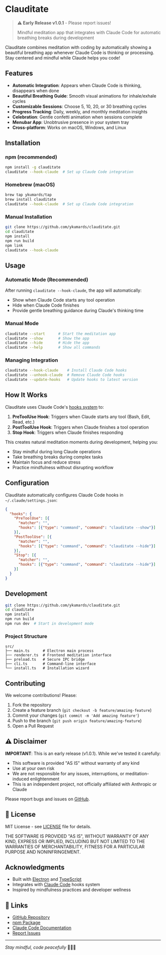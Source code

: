 # Clauditate

> **⚠️ Early Release v1.0.1** - Please report issues!
> 
> Mindful meditation app that integrates with Claude Code for automatic breathing breaks during development

Clauditate combines meditation with coding by automatically showing a beautiful breathing app whenever Claude Code is thinking or processing. Stay centered and mindful while Claude helps you code!

## Features

- **Automatic Integration**: Appears when Claude Code is thinking, disappears when done
- **Beautiful Breathing Guide**: Smooth visual animations for inhale/exhale cycles
- **Customizable Sessions**: Choose 5, 10, 20, or 30 breathing cycles
- **Progress Tracking**: Daily, weekly, and monthly meditation insights
- **Celebration**: Gentle confetti animation when sessions complete
- **Menubar App**: Unobtrusive presence in your system tray
- **Cross-platform**: Works on macOS, Windows, and Linux

## Installation

### npm (recommended)
```bash
npm install -g clauditate
clauditate --hook-claude  # Set up Claude Code integration
```

### Homebrew (macOS)
```bash
brew tap ykumards/tap
brew install clauditate
clauditate --hook-claude  # Set up Claude Code integration
```

### Manual Installation
```bash
git clone https://github.com/ykumards/clauditate.git
cd clauditate
npm install
npm run build
npm link
clauditate --hook-claude
```

## Usage

### Automatic Mode (Recommended)
After running `clauditate --hook-claude`, the app will automatically:
- Show when Claude Code starts any tool operation
- Hide when Claude Code finishes
- Provide gentle breathing guidance during Claude's thinking time

### Manual Mode
```bash
clauditate --start      # Start the meditation app
clauditate --show       # Show the app
clauditate --hide       # Hide the app
clauditate --help       # Show all commands
```

### Managing Integration
```bash
clauditate --hook-claude    # Install Claude Code hooks
clauditate --unhook-claude  # Remove Claude Code hooks
clauditate --update-hooks   # Update hooks to latest version
```

## How It Works

Clauditate uses Claude Code's [hooks system](https://docs.anthropic.com/en/docs/claude-code/hooks) to:

1. **PreToolUse Hook**: Triggers when Claude starts any tool (Bash, Edit, Read, etc.)
2. **PostToolUse Hook**: Triggers when Claude finishes a tool operation
3. **Stop Hook**: Triggers when Claude finishes responding

This creates natural meditation moments during development, helping you:
- Stay mindful during long Claude operations
- Take breathing breaks during complex tasks
- Maintain focus and reduce stress
- Practice mindfulness without disrupting workflow


## Configuration

Clauditate automatically configures Claude Code hooks in `~/.claude/settings.json`:

```json
{
  "hooks": {
    "PreToolUse": [{
      "matcher": "",
      "hooks": [{"type": "command", "command": "clauditate --show"}]
    }],
    "PostToolUse": [{
      "matcher": "",
      "hooks": [{"type": "command", "command": "clauditate --hide"}]
    }],
    "Stop": [{
      "matcher": "",
      "hooks": [{"type": "command", "command": "clauditate --hide"}]
    }]
  }
}
```

## Development

```bash
git clone https://github.com/ykumards/clauditate.git
cd clauditate
npm install
npm run build
npm run dev  # Start in development mode
```

### Project Structure
```
src/
├── main.ts      # Electron main process
├── renderer.ts  # Frontend meditation interface
├── preload.ts   # Secure IPC bridge
├── cli.ts       # Command-line interface
└── install.ts   # Installation wizard
```

## Contributing

We welcome contributions! Please:

1. Fork the repository
2. Create a feature branch (`git checkout -b feature/amazing-feature`)
3. Commit your changes (`git commit -m 'Add amazing feature'`)
4. Push to the branch (`git push origin feature/amazing-feature`)
5. Open a Pull Request

## ⚠️ Disclaimer

**IMPORTANT**: This is an early release (v1.0.1). While we've tested it carefully:

- This software is provided "AS IS" without warranty of any kind
- Use at your own risk
- We are not responsible for any issues, interruptions, or meditation-induced enlightenment
- This is an independent project, not officially affiliated with Anthropic or Claude

Please report bugs and issues on [GitHub](https://github.com/ykumards/clauditate/issues).

## 📝 License

MIT License - see [LICENSE](LICENSE) file for details.

THE SOFTWARE IS PROVIDED "AS IS", WITHOUT WARRANTY OF ANY KIND, EXPRESS OR
IMPLIED, INCLUDING BUT NOT LIMITED TO THE WARRANTIES OF MERCHANTABILITY,
FITNESS FOR A PARTICULAR PURPOSE AND NONINFRINGEMENT.

## Acknowledgments

- Built with [Electron](https://electronjs.org/) and [TypeScript](https://typescriptlang.org/)
- Integrates with [Claude Code](https://claude.ai/code) hooks system
- Inspired by mindfulness practices and developer wellness

## 🔗 Links

- [GitHub Repository](https://github.com/ykumards/clauditate)
- [npm Package](https://npmjs.com/package/clauditate)
- [Claude Code Documentation](https://docs.anthropic.com/en/docs/claude-code)
- [Report Issues](https://github.com/ykumards/clauditate/issues)

---

*Stay mindful, code peacefully* 🧘‍♀️✨
